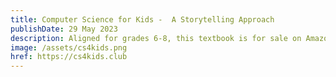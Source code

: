 ```yaml
---
title: Computer Science for Kids -  A Storytelling Approach
publishDate: 29 May 2023
description: Aligned for grades 6-8, this textbook is for sale on Amazon and at a bookstore near you. It's a rethinking of the Middle School Computer Science curriculum and includes a web site and GitHub code in a project-based, storytelling-infused format. Watch for the 'hidden curriculum' featuring sustainability!
image: /assets/cs4kids.png
href: https://cs4kids.club
---
```

